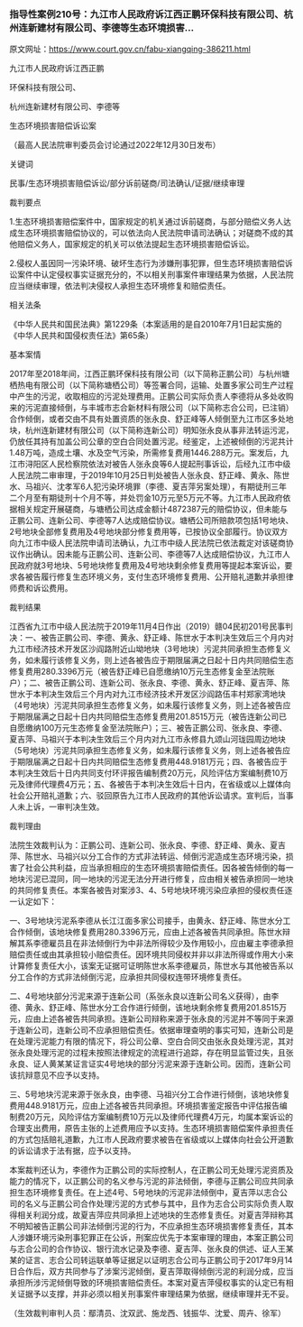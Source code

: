 ### 指导性案例210号：九江市人民政府诉江西正鹏环保科技有限公司、杭州连新建材有限公司、李德等生态环境损害...

原文网址：https://www.court.gov.cn/fabu-xiangqing-386211.html

九江市人民政府诉江西正鹏

环保科技有限公司、

杭州连新建材有限公司、李德等

生态环境损害赔偿诉讼案

（最高人民法院审判委员会讨论通过2022年12月30日发布）

关键词

民事/生态环境损害赔偿诉讼/部分诉前磋商/司法确认/证据/继续审理

裁判要点

1.生态环境损害赔偿案件中，国家规定的机关通过诉前磋商，与部分赔偿义务人达成生态环境损害赔偿协议的，可以依法向人民法院申请司法确认；对磋商不成的其他赔偿义务人，国家规定的机关可以依法提起生态环境损害赔偿诉讼。

2.侵权人虽因同一污染环境、破坏生态行为涉嫌刑事犯罪，但生态环境损害赔偿诉讼案件中认定侵权事实证据充分的，不以相关刑事案件审理结果为依据，人民法院应当继续审理，依法判决侵权人承担生态环境修复和赔偿责任。

相关法条

《中华人民共和国民法典》第1229条（本案适用的是自2010年7月1日起实施的《中华人民共和国侵权责任法》第65条）

基本案情

2017年至2018年间，江西正鹏环保科技有限公司（以下简称正鹏公司）与杭州塘栖热电有限公司（以下简称塘栖公司）等签署合同，运输、处置多家公司生产过程中产生的污泥，收取相应的污泥处理费用。正鹏公司实际负责人李德将从多处收购来的污泥直接倾倒，与丰城市志合新材料有限公司（以下简称志合公司，已注销）合作倾倒，或者交由不具有处置资质的张永良、舒正峰等人倾倒至九江市区多处地块，杭州连新建材有限公司（以下简称连新公司）明知张永良从事非法转运污泥，仍放任其持有加盖公司公章的空白合同处置污泥。经鉴定，上述被倾倒的污泥共计1.48万吨，造成土壤、水及空气污染，所需修复费用1446.288万元。案发后，九江市浔阳区人民检察院依法对被告人张永良等6人提起刑事诉讼，后经九江市中级人民法院二审审理，于2019年10月25日判处被告人张永良、舒正峰、黄永、陈世水、马祖兴、沈孝军6人犯污染环境罪（李德、夏吉萍另案处理），有期徒刑三年二个月至有期徒刑十个月不等，并处罚金10万元至5万元不等。九江市人民政府依据相关规定开展磋商，与塘栖公司达成金额计4872387元的赔偿协议，但未能与正鹏公司、连新公司、李德等7人达成赔偿协议。塘栖公司所赔款项包括1号地块、2号地块全部修复费用及4号地块部分修复费用等，已按协议全部履行。协议双方向九江市中级人民法院申请司法确认，九江市中级人民法院已依法裁定对该磋商协议作出确认。因未能与正鹏公司、连新公司、李德等7人达成赔偿协议，九江市人民政府就3号地块、5号地块修复费用及4号地块剩余修复费用等提起本案诉讼，要求各被告履行修复生态环境义务，支付生态环境修复费用、公开赔礼道歉并承担律师费和诉讼费用。

裁判结果

江西省九江市中级人民法院于2019年11月4日作出（2019）赣04民初201号民事判决：一、被告正鹏公司、李德、黄永、舒正峰、陈世水于本判决生效后三个月内对九江市经济技术开发区沙阎路附近山坳地块（3号地块）污泥共同承担生态修复义务，如未履行该修复义务，则上述各被告应于期限届满之日起十日内共同赔偿生态修复费用280.3396万元（被告舒正峰已自愿缴纳10万元生态修复金至法院账户）；二、被告正鹏公司、连新公司、张永良、李德、黄永、舒正峰、夏吉萍、陈世水于本判决生效后三个月内对九江市经济技术开发区沙阎路伍丰村郑家湾地块（4号地块）污泥共同承担生态修复义务，如未履行该修复义务，则上述各被告应于期限届满之日起十日内共同赔偿生态修复费用201.8515万元（被告连新公司已自愿缴纳100万元生态修复金至法院账户）；三、被告正鹏公司、张永良、李德、夏吉萍、马祖兴于本判决生效后三个月内对九江市永修县九颂山河珑园周边地块（5号地块）污泥共同承担生态修复义务，如未履行该修复义务，则上述各被告应于期限届满之日起十日内共同赔偿生态修复费用448.9181万元；四、各被告应于本判决生效后十日内共同支付环评报告编制费20万元，风险评估方案编制费10万元及律师代理费4万元；五、各被告于本判决生效后十日内，在省级或以上媒体向社会公开赔礼道歉；六、驳回原告九江市人民政府的其他诉讼请求。宣判后，当事人未上诉，一审判决生效。

裁判理由

法院生效裁判认为：正鹏公司、连新公司、张永良、李德、舒正峰、黄永、夏吉萍、陈世水、马祖兴以分工合作的方式非法转运、倾倒污泥造成生态环境污染，损害了社会公共利益，应当承担相应的生态环境损害赔偿责任。因各被告倾倒的每一地块污泥已混同，同一地块的污泥无法分开进行修复，应由相关被告承担同一地块的共同修复责任。本案各被告对案涉3、4、5号地块环境污染应承担的侵权责任逐一认定如下：

一、3号地块污泥系李德从长江江面多家公司接手，由黄永、舒正峰、陈世水分工合作倾倒，该地块修复费用280.3396万元，应由上述各被告共同承担。陈世水辩解其系李德雇员且在非法倾倒行为中非法所得较少及作用较小，应由雇主李德承担赔偿责任或由其承担较小赔偿责任。因环境共同侵权并非以非法所得或作用大小来计算修复责任大小，该案无证据可证明陈世水系李德雇员，陈世水与其他被告系以分工合作的方式非法倾倒污泥，应承担共同侵权连带环境修复责任。

二、4号地块部分污泥来源于连新公司（系张永良以连新公司名义获得），由李德、黄永、舒正峰、陈世水分工合作进行倾倒，该地块剩余修复费用201.8515万元，应由上述各被告共同承担。连新公司辩称来源于张永良的污泥并不等同于来源于连新公司，连新公司不应承担赔偿责任。依据审理查明的事实可知，连新公司是在处理污泥能力有限的情况下，将公司公章、空白合同交由张永良处理污泥，其对张永良处理污泥的过程未按照法律规定的流程进行追踪，存在明显监管过失，且张永良、证人黄某某证言证实4号地块的部分污泥来源于连新公司。因而，连新公司该抗辩意见不应予以支持。

三、5号地块污泥来源于张永良，由李德、马祖兴分工合作进行倾倒，该地块修复费用448.9181万元，应由上述各被告共同承担。环境损害鉴定报告中评估报告编制费20万元，风险评估方案编制费10万元以及律师代理费4万元，均属本案诉讼的合理支出费用，原告主张的上述费用应予以支持。生态环境损害赔偿案件承担责任的方式包括赔礼道歉，九江市人民政府要求被告在省级或以上媒体向社会公开道歉的诉讼请求于法有据，应予以支持。

本案裁判还认为，李德作为正鹏公司的实际控制人，在正鹏公司无处理污泥资质及能力的情况下，以正鹏公司的名义参与污泥的非法倾倒，李德与正鹏公司应共同承担生态环境修复责任。在上述4号、5号地块的污泥非法倾倒中，夏吉萍以志合公司的名义与正鹏公司合作处理污泥的方式参与其中，且作为志合公司实际负责人取得相关利润分成，故夏吉萍应共同承担上述地块的生态修复责任。对夏吉萍辩称其不明知被告正鹏公司非法倾倒污泥的行为，不应承担生态环境损害修复责任，其本人涉嫌环境污染刑事犯罪正在公诉，刑案应优先于本案审理的理由，本案正鹏公司与志合公司的合作协议、银行流水记录及李德、夏吉萍、张永良的供述、证人王某某的证言、志合公司转运联单等证据足以证明志合公司与正鹏公司于2017年9月14日合作后，双方共同参与了涉案污泥倾倒，夏吉萍取得倾倒污泥的利润分成，应当承担所涉污泥倾倒导致的环境损害赔偿责任。本案对夏吉萍侵权事实的认定已有相关证据予以支撑，并非必须以相关刑事案件审理结果为依据，继续审理并无不妥。

（生效裁判审判人员：鄢清员、沈双武、施龙西、钱振华、沈爱、周卉、徐军）
